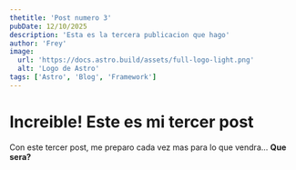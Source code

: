 ```yaml
---
thetitle: 'Post numero 3'
pubDate: 12/10/2025
description: 'Esta es la tercera publicacion que hago'
author: 'Frey'
image: 
  url: 'https://docs.astro.build/assets/full-logo-light.png'
  alt: 'Logo de Astro'
tags: ['Astro', 'Blog', 'Framework']
---
```


# Increible! Este es mi tercer post

Con este tercer post, me preparo cada vez mas para lo que vendra... **Que sera?**
